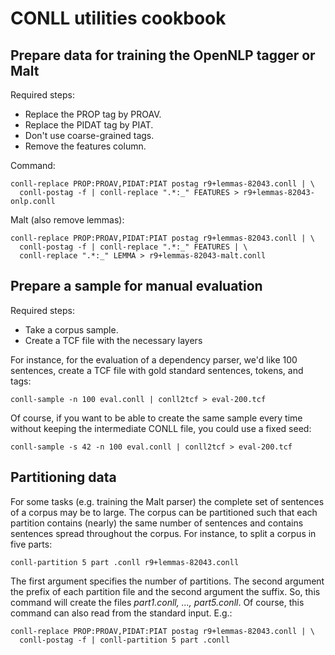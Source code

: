 # CONLL utilities cookbook

## Prepare data for training the OpenNLP tagger or Malt

Required steps:

* Replace the PROP tag by PROAV.
* Replace the PIDAT tag by PIAT.
* Don't use coarse-grained tags.
* Remove the features column.

Command:

    conll-replace PROP:PROAV,PIDAT:PIAT postag r9+lemmas-82043.conll | \
      conll-postag -f | conll-replace ".*:_" FEATURES > r9+lemmas-82043-onlp.conll

Malt (also remove lemmas):

    conll-replace PROP:PROAV,PIDAT:PIAT postag r9+lemmas-82043.conll | \
      conll-postag -f | conll-replace ".*:_" FEATURES | \
      conll-replace ".*:_" LEMMA > r9+lemmas-82043-malt.conll

## Prepare a sample for manual evaluation

Required steps:

* Take a corpus sample.
* Create a TCF file with the necessary layers

For instance, for the evaluation of a dependency parser, we'd like 100
sentences, create a TCF file with gold standard sentences, tokens, and
tags:

    conll-sample -n 100 eval.conll | conll2tcf > eval-200.tcf

Of course, if you want to be able to create the same sample every time
without keeping the intermediate CONLL file, you could use a fixed
seed:

    conll-sample -s 42 -n 100 eval.conll | conll2tcf > eval-200.tcf

## Partitioning data

For some tasks (e.g. training the Malt parser) the complete set of
sentences of a corpus may be to large. The corpus can be partitioned
such that each partition contains (nearly) the same number of sentences
and contains sentences spread throughout the corpus. For instance,
to split a corpus in five parts:

    conll-partition 5 part .conll r9+lemmas-82043.conll

The first argument specifies the number of partitions. The second argument
the prefix of each partition file and the second argument the suffix. So,
this command will create the files *part1.conll, ..., part5.conll*. Of
course, this command can also read from the standard input. E.g.:

    conll-replace PROP:PROAV,PIDAT:PIAT postag r9+lemmas-82043.conll | \
      conll-postag -f | conll-partition 5 part .conll
